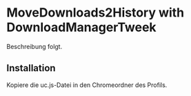 # MoveDownloads2History with DownloadManagerTweek
Beschreibung folgt.

## Installation
Kopiere die uc.js-Datei in den Chromeordner des Profils.

